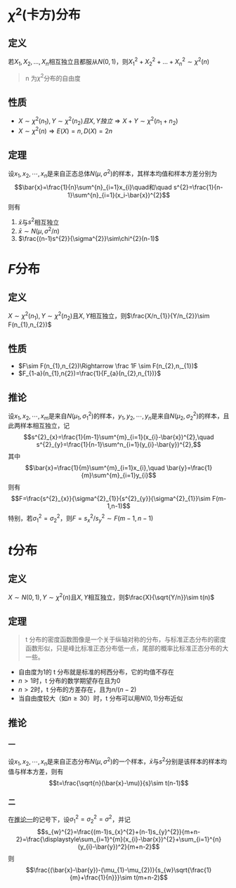 # $\chi^{2}$(卡方)分布

## 定义

若$X_1,X_2,...,X_n$相互独立且都服从$N(0,1)$，则$X_{1}^{2} + X_{2}^{2} + ... + X_{n}^{2} \sim \chi^2(n)$
> n 为$\chi^{2}$分布的自由度 

## 性质

- $X\sim \chi^{2}(n_1),Y\sim \chi^{2}(n_{2})且X,Y独立\Rightarrow X+Y \sim \chi^{2}(n_{1}+n_{2})$ 
- $X\sim\chi^{2}(n)\Rightarrow E(X)=n,D(X)=2n$

## 定理

设$x_1,x_2,\cdots,x_n$是来自正态总体$N(\mu,\sigma^2)$的样本，其样本均值和样本方差分别为
$$\bar{x}=\frac{1}{n}\sum^{n}_{i=1}x_{i}\quad和\quad s^{2}=\frac{1}{n-1}\sum^{n}_{i=1}(x_i-\bar{x})^{2}$$
则有
1. $\bar{x}$与$s^2$相互独立
2. $\bar{x}\sim N(\mu,\sigma^{2}/n)$
3. $\frac{(n-1)s^{2}}{\sigma^{2}}\sim\chi^{2}(n-1)$

# $F$分布

## 定义

$X\sim\chi^{2}(n_{1}),Y\sim\chi^{2}(n_{2})$且$X,Y$相互独立，则$\frac{X/n_{1}}{Y/n_{2}}\sim F(n_{1},n_{2})$

## 性质

- $F\sim F(n_{1},n_{2})\Rightarrow \frac 1F \sim F(n_{2},n,_{1})$
- $F_{1-a}(n_{1},n{2})=\frac{1}{F_{a}(n_{2},n_{1})}$

## 推论

设$x_1,x_2,\cdots,x_m$是来自$N(\mu_1,\sigma^2_1)$的样本，$y_1,y_2,\cdots,y_n$是来自$N(\mu_2,\sigma^2_2)$的样本，且此两样本相互独立，记
$$s^{2}_{x}=\frac{1}{m-1}\sum^{m}_{i=1}(x_{i}-\bar{x})^{2},\quad s^{2}_{y}=\frac{1}{n-1}\sum^n_{i=1}(y_{i}-\bar{y})^{2},$$
其中
$$\bar{x}=\frac{1}{m}\sum^{m}_{i=1}x_{i},\quad \bar{y}=\frac{1}{m}\sum^{m}_{i=1}y_{i}$$
则有
$$F=\frac{s^{2}_{x}}{\sigma^{2}_{1}}{s^{2}_{y}}{\sigma^{2}_{1}}\sim F(m-1,n-1)$$
特别，若$\sigma^{2}_{1}=\sigma^{2}_2$，则$F=s_{x}^{2}/s_{y}^{2}\sim F(m-1,n-1)$

# $t$分布

## 定义

$X\sim N(0,1),Y\sim\chi^{2}(n)$且$X,Y$相互独立，则$\frac{X}{\sqrt{Y/n}}\sim t(n)$

## 定理

> t 分布的密度函数图像是一个关于纵轴对称的分布，与标准正态分布的密度函数形似，只是峰比标准正态分布低一点，尾部的概率比标准正态分布的大一些。

- 自由度为1的 t 分布就是标准的柯西分布，它的均值不存在
- $n>1$时，t 分布的数学期望存在且为0
- $n>2$时，t 分布的方差存在，且为$n/(n-2)$
- 当自由度较大（如$n\ge 30$）时，t 分布可以用$N(0,1)$分布近似

## 推论

### 一

设$x_1,x_2,\cdots,x_n$是来自正态分布$N(\mu,\sigma^2)$的一个样本，$\bar{x}$与$s^2$分别是该样本的样本均值与样本方差，则有
$$t=\frac{\sqrt{n}(\bar{x}-\mu)}{s}\sim t(n-1)$$

### 二
在[推论一](#一)的记号下，设$\sigma_1^2=\sigma_2^2=\sigma^2$，并记
$$s_{w}^{2}=\frac{(m-1)s_{x}^{2}+(n-1)s_{y}^{2}}{m+n-2}=\frac{\displaystyle\sum_{i=1}^{m}(x_{i}-\bar{x})^{2}+\sum_{i=1}^{n}(y_{i}-\bar{y})^2}{m+n-2}$$
则
$$\frac{(\bar{x}-\bar{y})-(\mu_{1}-\mu_{2})}{s_{w}\sqrt{\frac{1}{m}+\frac{1}{n}}}\sim t(m+n-2)$$